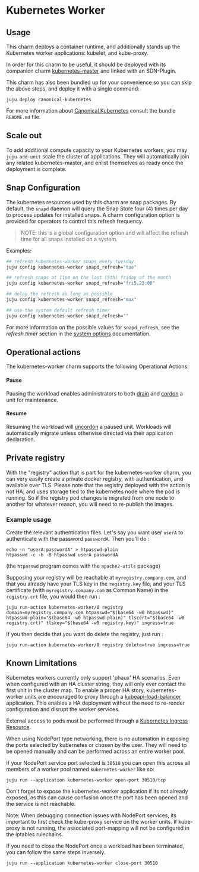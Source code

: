 # Kubernetes Worker

## Usage

This charm deploys a container runtime, and additionally stands up the Kubernetes
worker applications: kubelet, and kube-proxy.

In order for this charm to be useful, it should be deployed with its companion
charm [kubernetes-master](https://jujucharms.com/u/containers/kubernetes-master)
and linked with an SDN-Plugin.

This charm has also been bundled up for your convenience so you can skip the
above steps, and deploy it with a single command:

```shell
juju deploy canonical-kubernetes
```

For more information about [Canonical Kubernetes](https://jujucharms.com/canonical-kubernetes)
consult the bundle `README.md` file.


## Scale out

To add additional compute capacity to your Kubernetes workers, you may
`juju add-unit` scale the cluster of applications. They will automatically
join any related kubernetes-master, and enlist themselves as ready once the
deployment is complete.

## Snap Configuration

The kubernetes resources used by this charm are snap packages. By default,
the `snapd` daemon will query the Snap Store four (4) times per day to process
updates for installed snaps. A charm configuration option is provided for
operators to control this refresh frequency.

>NOTE: this is a global configuration option and will affect the refresh
time for all snaps installed on a system.

Examples:

```sh
## refresh kubernetes-worker snaps every tuesday
juju config kubernetes-worker snapd_refresh="tue"

## refresh snaps at 11pm on the last (5th) friday of the month
juju config kubernetes-worker snapd_refresh="fri5,23:00"

## delay the refresh as long as possible
juju config kubernetes-worker snapd_refresh="max"

## use the system default refresh timer
juju config kubernetes-worker snapd_refresh=""
```

For more information on the possible values for `snapd_refresh`, see the
*refresh.timer* section in the [system options][] documentation.

[system options]: https://forum.snapcraft.io/t/system-options/87

## Operational actions

The kubernetes-worker charm supports the following Operational Actions:

#### Pause

Pausing the workload enables administrators to both [drain](http://kubernetes.io/docs/user-guide/kubectl/kubectl_drain/) and [cordon](http://kubernetes.io/docs/user-guide/kubectl/kubectl_cordon/)
a unit for maintenance.


#### Resume

Resuming the workload will [uncordon](http://kubernetes.io/docs/user-guide/kubectl/kubectl_uncordon/) a paused unit. Workloads will automatically migrate unless otherwise directed via their application declaration.

## Private registry

With the "registry" action that is part for the kubernetes-worker charm, you can very easily create a private docker registry, with authentication, and available over TLS. Please note that the registry deployed with the action is not HA, and uses storage tied to the kubernetes node where the pod is running. So if the registry pod changes is migrated from one node to another for whatever reason, you will need to re-publish the images.

### Example usage

Create the relevant authentication files. Let's say you want user `userA` to authenticate with the password `passwordA`. Then you'll do :

    echo -n "userA:passwordA" > htpasswd-plain
    htpasswd -c -b -B htpasswd userA passwordA

(the `htpasswd` program comes with the `apache2-utils` package)

Supposing your registry will be reachable at `myregistry.company.com`, and that you already have your TLS key in the `registry.key` file, and your TLS certificate (with `myregistry.company.com` as Common Name) in the `registry.crt` file, you would then run :

    juju run-action kubernetes-worker/0 registry domain=myregistry.company.com htpasswd="$(base64 -w0 htpasswd)" htpasswd-plain="$(base64 -w0 htpasswd-plain)" tlscert="$(base64 -w0 registry.crt)" tlskey="$(base64 -w0 registry.key)" ingress=true

If you then decide that you want do delete the registry, just run :

    juju run-action kubernetes-worker/0 registry delete=true ingress=true

## Known Limitations

Kubernetes workers currently only support 'phaux' HA scenarios. Even when configured with an HA cluster string, they will only ever contact the first unit in the cluster map. To enable a proper HA story, kubernetes-worker units are encouraged to proxy through a [kubeapi-load-balancer](https://jujucharms.com/kubeapi-load-balancer)
application. This enables a HA deployment without the need to
re-render configuration and disrupt the worker services.

External access to pods must be performed through a [Kubernetes
Ingress Resource](http://kubernetes.io/docs/user-guide/ingress/).

When using NodePort type networking, there is no automation in exposing the
ports selected by kubernetes or chosen by the user. They will need to be
opened manually and can be performed across an entire worker pool.

If your NodePort service port selected is `30510` you can open this across all
members of a worker pool named `kubernetes-worker` like so:

```
juju run --application kubernetes-worker open-port 30510/tcp
```

Don't forget to expose the kubernetes-worker application if its not already
exposed, as this can cause confusion once the port has been opened and the
service is not reachable.

Note: When debugging connection issues with NodePort services, its important
to first check the kube-proxy service on the worker units. If kube-proxy is not
running, the associated port-mapping will not be configured in the iptables
rulechains.

If you need to close the NodePort once a workload has been terminated, you can
follow the same steps inversely.

```
juju run --application kubernetes-worker close-port 30510
```
